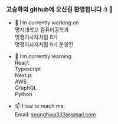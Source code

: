 ### 고승화의 github에 오신걸 환영합니다 :) 👋   

- 🔭 I’m currently working on    
명지대학교 컴퓨터공학과   
멋쟁이사자처럼 8기   
멋쟁이사자처럼 9기 운영진

- 🌱 I’m currently learning    
React   
Typescript   
Next.js   
AWS   
GraphQL   
Python   

- 📫 How to reach me:    
Email: seunghwa333@gmail.com   




